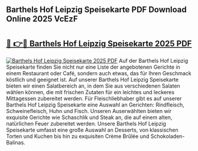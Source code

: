 ## Barthels Hof Leipzig Speisekarte PDF Download Online 2025 VcEzF

# <h2><a href="http://gc8u5uu.nevu.top/?p=Barthels+Hof+Leipzig+Speisekarte">🔗 👉🔴 Barthels Hof Leipzig Speisekarte 2025 PDF</a></h2>

[![Barthels Hof Leipzig Speisekarte 2025 PDF](https://i.imgur.com/dBaPXMq.png)](http://gc8u5uu.nevu.top/?p=Barthels+Hof+Leipzig+Speisekarte)
Auf der Barthels Hof Leipzig Speisekarte finden Sie nicht nur eine Liste der angebotenen Gerichte in einem Restaurant oder Café, sondern auch etwas, das für Ihren Geschmack köstlich und geeignet ist. Auf unserer Barthels Hof Leipzig Speisekarte bieten wir einen Salatbereich an, in dem Sie aus verschiedenen Salaten wählen können, die mit frischen Zutaten für ein leichtes und leckeres Mittagessen zubereitet werden. Für Fleischliebhaber gibt es auf unserer Barthels Hof Leipzig Speisekarte eine Auswahl an Gerichten: Rindfleisch, Schweinefleisch, Huhn und Fisch. Unseren Auserwählten bieten wir exquisite Gerichte wie Schaschlik und Steak an, die auf einem alten, natürlichen Feuer zubereitet werden. Unsere Barthels Hof Leipzig Speisekarte umfasst eine große Auswahl an Desserts, von klassischen Torten und Kuchen bis hin zu exquisiten Crème Brûlée und Schokoladen-Balinas.
